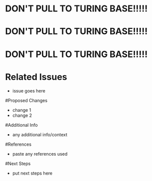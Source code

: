 # DON'T PULL TO TURING BASE!!!!!
# DON'T PULL TO TURING BASE!!!!!
# DON'T PULL TO TURING BASE!!!!!



# Related Issues
- issue goes here 

#Proposed Changes 
- change 1 
- change 2 

#Additional Info 
- any additional info/context 

#References 
- paste any references used 

#Next Steps 
- put next steps here 
